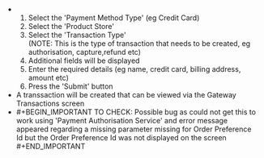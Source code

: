 - <ol><li>Select the 'Payment Method Type' (eg Credit Card)</li><li>Select the 'Product Store'</li><li>Select the 'Transaction Type'</li>(NOTE: This is the type of transaction that needs to be created, eg authorisation, capture,refund etc)<li>Additional fields will be displayed</li><li>Enter the required details (eg name, credit card, billing address, amount etc)</li><li>Press the 'Submit' button</li></ol>
- A transsaction will be created that can be viewed via the Gateway Transactions screen
- #+BEGIN_IMPORTANT
  TO CHECK: Possible bug as could not get this to work using 'Payment Authorisation Service' and error message appeared regarding a missing parameter missing for Order Preference Id but the Order Preference Id was not displayed on the screen
  #+END_IMPORTANT